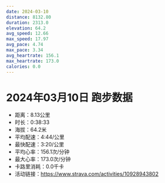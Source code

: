 ```yaml
---
date: 2024-03-10
distance: 8132.80
duration: 2313.0
elevation: 64.2
avg_speed: 12.66
max_speed: 17.97
avg_pace: 4.74
max_pace: 3.34
avg_heartrate: 156.1
max_heartrate: 173.0
calories: 0.0
---
```


# 2024年03月10日 跑步数据

- 距离：8.13公里
- 时长：0:38:33
- 海拔：64.2米
- 平均配速：4:44/公里
- 最快配速：3:20/公里
- 平均心率：156.1次/分钟
- 最大心率：173.0次/分钟
- 卡路里消耗：0.0千卡
- 活动链接：https://www.strava.com/activities/10928943802
